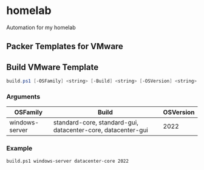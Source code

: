 # homelab
Automation for my homelab


## Packer Templates for VMware

## Build VMware Template

```powershell
build.ps1 [-OSFamily] <string> [-Build] <string> [-OSVersion] <string> [-Force]
```

### Arguments

| OSFamily | Build | OSVersion |
|----------|-------|-----------|
| windows-server | standard-core, standard-gui, datacenter-core, datacenter-gui | 2022 |

### Example
```bash
build.ps1 windows-server datacenter-core 2022
```